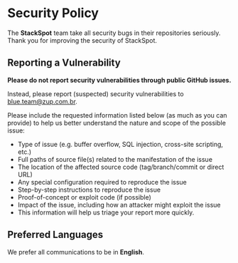 # Security Policy

The **StackSpot** team take all security bugs in their repositories seriously.
Thank you for improving the security of StackSpot.

## Reporting a Vulnerability

**Please do not report security vulnerabilities through public GitHub issues.**

Instead, please report (suspected) security vulnerabilities to
[blue.team@zup.com.br][blue-team-mail].

Please include the requested information listed below (as much as you can
provide) to help us better understand the nature and scope of the possible
issue:

- Type of issue (e.g. buffer overflow, SQL injection, cross-site scripting,
etc.)
- Full paths of source file(s) related to the manifestation of the issue
- The location of the affected source code (tag/branch/commit or direct URL)
- Any special configuration required to reproduce the issue
- Step-by-step instructions to reproduce the issue
- Proof-of-concept or exploit code (if possible)
- Impact of the issue, including how an attacker might exploit the issue
- This information will help us triage your report more quickly.

## Preferred Languages

We prefer all communications to be in **English**.

[blue-team-mail]: mailto:blue.team@zup.com.br
